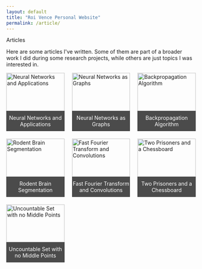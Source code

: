 ```yaml
---
layout: default
title: "Roi Vence Personal Website"
permalink: /article/
---
```


<main role="main" class="container-sm" style="max-width: 1080px">
    <div class="row">
        <div class="col">
            <p class="h1 section-title" style="clear: right">Articles</p>
            <div>
                <p>
                    Here are some articles I've written. Some of them are part of a broader work I did during some research projects, while others are just topics I was interested in.
                </p>
                <!-- Remove the opening <ul> tag -->
                <!-- Add the article grid directly -->
                <div class="article-grid">
                    <div class="article-item">
                        <a href="../articles/tfg.html">
                            <img src="../thumbnail/perceptron.jpg" alt="Neural Networks and Applications">
                            <div class="article-title">Neural Networks and Applications</div>
                        </a>
                    </div>
                    <div class="article-item">
                        <a href="../articles/nn_graph.html">
                            <img src="../thumbnail/perceptron_activacion.jpg" alt="Neural Networks as Graphs">
                            <div class="article-title">Neural Networks as Graphs</div>
                        </a>
                    </div>
                    <div class="article-item">
                        <a href="../articles/backpropagation.html">
                            <img src="../thumbnail/backpropagation.jpg" alt="Backpropagation Algorithm">
                            <div class="article-title">Backpropagation Algorithm</div>
                        </a>
                    </div>
                    <div class="article-item">
                        <a href="../articles/idis.html">
                            <img src="../thumbnail/segmentadoauto.png" alt="Rodent Brain Segmentation">
                            <div class="article-title">Rodent Brain Segmentation</div>
                        </a>
                    </div>
                    <div class="article-item">
                        <a href="../articles/fft.html">
                            <img src="../thumbnail/convolucion.jpg" alt="Fast Fourier Transform and Convolutions">
                            <div class="article-title">Fast Fourier Transform and Convolutions</div>
                        </a>
                    </div>
                    <div class="article-item">
                        <a href="../articles/escape_prison.html">
                            <img src="../thumbnail/chessboard.png" alt="Two Prisoners and a Chessboard">
                            <div class="article-title">Two Prisoners and a Chessboard</div>
                        </a>
                    </div>
                    <div class="article-item">
                        <a href="../articles/no_middle_points.html">
                            <img src="../thumbnail/uncountable.jpg" alt="Uncountable Set with no Middle Points">
                            <div class="article-title">Uncountable Set with no Middle Points</div>
                        </a>
                    </div>
                </div>
            </div>
        </div>
    </div>
</main>

<style>
    .article-grid {
        display: grid;
        grid-template-columns: repeat(3, 1fr); /* Tres artículos por línea */
        gap: 20px; /* Espacio entre los artículos */
    }

    .article-item {
        position: relative;
        overflow: hidden;
        transition: transform 0.3s ease, box-shadow 0.3s ease;
        aspect-ratio: 1; /* Mantener los artículos cuadrados */
    }

    .article-item:hover {
        transform: scale(1.05);
        box-shadow: 0 4px 15px rgba(0, 0, 0, 0.2);
    }

    .article-item img {
        width: 100%;
        height: 100%;
        object-fit: contain; /* Asegurar que la imagen cubra todo el contenedor */
    }

    .article-title {
        position: absolute;
        bottom: 0;
        width: 100%;
        background-color: rgba(0, 0, 0, 0.7);
        color: white;
        text-align: center;
        padding: 10px 0;
        font-size: 1em;
        transition: background-color 0.3s ease;
    }

    .article-item:hover .article-title {
        background-color: rgba(0, 0, 0, 0.9);
    }
</style>

